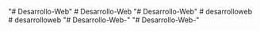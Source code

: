 "# Desarrollo-Web" 
#   D e s a r r o l l o - W e b  
 "# Desarrollo-Web" 
#   d e s a r r o l l o w e b  
 #   d e s a r r o l l o w e b  
 "# Desarrollo-Web-" 
"# Desarrollo-Web-" 
